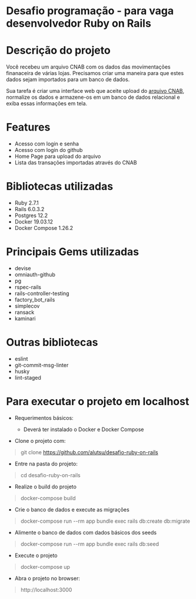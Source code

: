 # Desafio programação - para vaga desenvolvedor Ruby on Rails

# Descrição do projeto

Você recebeu um arquivo CNAB com os dados das movimentações finanaceira de várias lojas.
Precisamos criar uma maneira para que estes dados sejam importados para um banco de dados.

Sua tarefa é criar uma interface web que aceite upload do [arquivo CNAB](https://github.com/ByCodersTec/desafio-ruby-on-rails/blob/master/CNAB.txt), normalize os dados e armazene-os em um banco de dados relacional e exiba essas informações em tela.

# Features
* Acesso com login e senha
* Acesso com login do github
* Home Page para upload do arquivo
* Lista das transações importadas através do CNAB

# Bibliotecas utilizadas
* Ruby 2.7.1
* Rails 6.0.3.2
* Postgres 12.2
* Docker 19.03.12
* Docker Compose 1.26.2

# Principais Gems utilizadas
* devise
* omniauth-github
* pg
* rspec-rails
* rails-controller-testing
* factory_bot_rails
* simplecov
* ransack
* kaminari

# Outras bibliotecas
* eslint
* git-commit-msg-linter
* husky
* lint-staged

# Para executar o projeto em localhost
* Requerimentos básicos:
  - Deverá ter instalado o Docker e Docker Compose

* Clone o projeto com:
> git clone https://github.com/alutsu/desafio-ruby-on-rails

* Entre na pasta do projeto:
> cd desafio-ruby-on-rails

* Realize o build do projeto
> docker-compose build

* Crie o banco de dados e execute as migrações
> docker-compose run --rm app bundle exec rails db:create db:migrate

* Alimente o banco de dados com dados básicos dos seeds
> docker-compose run --rm app bundle exec rails db:seed

* Execute o projeto
> docker-compose up

* Abra o projeto no browser:
> http://localhost:3000